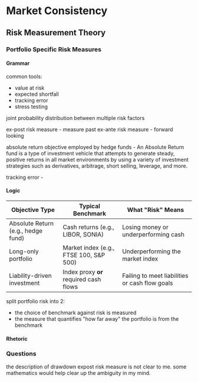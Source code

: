 # Market Consistency

## Risk Measurement Theory

### Portfolio Specific Risk Measures

#### Grammar
common tools:

* value at risk
* expected shortfall
* tracking error
* stress testing

joint probability distribution between multiple risk factors

ex-post risk measure - measure past
ex-ante risk measure - forward looking

absolute return objective employed by hedge funds - An Absolute Return fund is a type of investment vehicle that attempts to generate steady, positive returns in all market environments by using a variety of investment strategies such as derivatives, arbitrage, short selling, leverage, and more.

tracking error - 



#### Logic

| Objective Type                  | Typical Benchmark                          | What "Risk" Means                          |
|--------------------------------|--------------------------------------------|--------------------------------------------|
| Absolute Return (e.g., hedge fund) | Cash returns (e.g., LIBOR, SONIA)         | Losing money or underperforming cash       |
| Long-only portfolio             | Market index (e.g., FTSE 100, S&P 500)     | Underperforming the market index           |
| Liability-driven investment     | Index proxy **or** required cash flows     | Failing to meet liabilities or cash flow goals |

split portfolio risk into 2:

* the choice of benchmark against risk is measured
* the measure that quantifies "how far away" the portfolio is from the benchmark


#### Rhetoric

### Questions
the description of drawdown expost risk measure is not clear to me.  some mathematics would help clear up the ambiguity in my mind.






